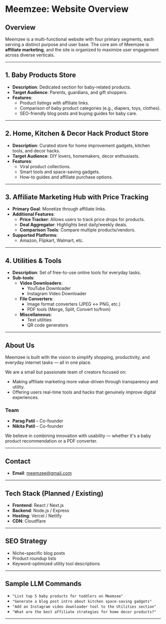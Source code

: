 # Meemzee: Website Overview

## Overview

Meemzee is a multi-functional website with four primary segments, each serving a distinct purpose and user base. The core aim of Meemzee is **affiliate marketing**, and the site is organized to maximize user engagement across diverse verticals.

---

## 1. Baby Products Store

- **Description**: Dedicated section for baby-related products.
- **Target Audience**: Parents, guardians, and gift shoppers.
- **Features**:
  - Product listings with affiliate links.
  - Comparison of baby product categories (e.g., diapers, toys, clothes).
  - SEO-friendly blog posts and buying guides for baby care.

---

## 2. Home, Kitchen & Decor Hack Product Store

- **Description**: Curated store for home improvement gadgets, kitchen tools, and decor hacks.
- **Target Audience**: DIY lovers, homemakers, decor enthusiasts.
- **Features**:
  - Viral product collections.
  - Smart tools and space-saving gadgets.
  - How-to guides and affiliate purchase options.

---

## 3. Affiliate Marketing Hub with Price Tracking

- **Primary Goal**: Monetize through affiliate links.
- **Additional Features**:
  - **Price Tracker**: Allows users to track price drops for products.
  - **Deal Aggregator**: Highlights best daily/weekly deals.
  - **Comparison Tools**: Compare multiple products/vendors.
- **Supported Platforms**:
  - Amazon, Flipkart, Walmart, etc.

---

## 4. Utilities & Tools

- **Description**: Set of free-to-use online tools for everyday tasks.
- **Sub-tools**:
  - **Video Downloaders**:
    - YouTube Downloader
    - Instagram Video Downloader
  - **File Converters**:
    - Image format converters (JPEG ↔ PNG, etc.)
    - PDF tools (Merge, Split, Convert to/from)
  - **Miscellaneous**:
    - Text utilities
    - QR code generators

---

## About Us

Meemzee is built with the vision to simplify shopping, productivity, and everyday internet tasks — all in one place.

We are a small but passionate team of creators focused on:
- Making affiliate marketing more value-driven through transparency and utility.
- Offering users real-time tools and hacks that genuinely improve digital experiences.

### Team

- **Parag Patil** – Co-founder
- **Nikita Patil** – Co-founder

We believe in combining innovation with usability — whether it's a baby product recommendation or a PDF converter.

---

## Contact

- **Email**: meemzee@gmail.com

---

## Tech Stack (Planned / Existing)

- **Frontend**: React / Next.js  
- **Backend**: Node.js / Express  
- **Hosting**: Vercel / Netlify  
- **CDN**: Cloudflare

---

## SEO Strategy

- Niche-specific blog posts
- Product roundup lists
- Keyword-optimized utility tool descriptions

---

## Sample LLM Commands

- `"List top 5 baby products for toddlers on Meemzee"`
- `"Generate a blog post intro about kitchen space-saving gadgets"`
- `"Add an Instagram video downloader tool to the Utilities section"`
- `"What are the best affiliate strategies for home decor products?"`

---
